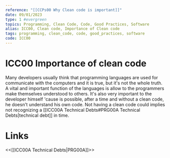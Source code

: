 ```yaml
---
reference: "[[CCPs00 Why Clean code is important]]"
date: 09/01/2023
type: 1 #evergreen
topics: Programming, Clean Code, Code, Good Practices, Software
alias: ICC00, Clean code, Importance of Clean code
tags: programming, clean_code, code, good_practices, software
code: ICC00
---
```

# ICC00 Importance of clean code

Many developers usually think that programming languages are used for communicate with the computers and it is true, but it's not the whole truth. A vital and important function of the languages is allow to the programmers make themselves understood to others. 
It's also very important to the developer himself 'cause is possible, after a time and without a clean code, he doesn't understand his own code.
Not having a clean code could implies not recognizing a [[ICC00A Technical Debts#PRG00A Technical Debts|technical debt]] in time. 

# Links
<<[[ICC00A Technical Debts|PRG00A]]>>
